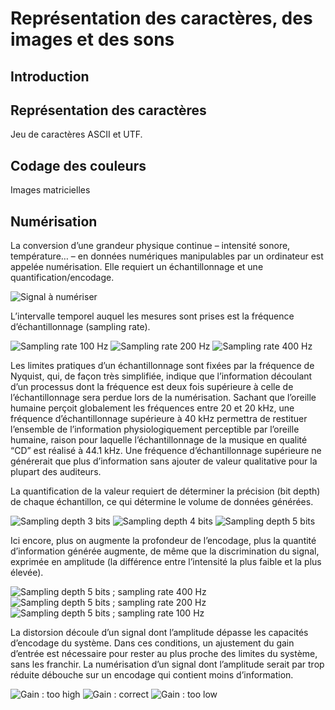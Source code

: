 # Représentation des caractères, des images et des sons

## Introduction

## Représentation des caractères

Jeu de caractères ASCII et UTF.

## Codage des couleurs

Images matricielles

## Numérisation

La conversion d’une grandeur physique continue  – intensité sonore, température… – en données numériques manipulables par un ordinateur est appelée numérisation. Elle requiert un échantillonnage et une quantification/encodage.

![Signal à numériser](media/numerisation-00.png)

L’intervalle temporel auquel les mesures sont prises est la fréquence d’échantillonnage (sampling rate).

![Sampling rate 100 Hz](media/numerisation-01-a.png)
![Sampling rate 200 Hz](media/numerisation-01-b.png)
![Sampling rate 400 Hz](media/numerisation-01-c.png)

Les limites pratiques d’un échantillonnage sont fixées par la fréquence de Nyquist, qui, de façon très simplifiée, indique que l’information découlant d’un processus dont la fréquence est deux fois supérieure à celle de l’échantillonnage sera perdue lors de la numérisation.
Sachant que l’oreille humaine perçoit globalement les fréquences entre 20 et 20 kHz, une fréquence d’échantillonnage supérieure à 40 kHz permettra de restituer l’ensemble de l’information physiologiquement perceptible par l’oreille humaine, raison pour laquelle l’échantillonnage de la musique en qualité “CD” est réalisé à 44.1 kHz. Une fréquence d’échantillonnage supérieure ne générerait que plus d’information sans ajouter de valeur qualitative pour la plupart des auditeurs.  

La quantification de la valeur requiert de déterminer la précision (bit depth) de chaque échantillon, ce qui détermine le volume de données générées.

![Sampling depth 3 bits](media/numerisation-02-a.png)
![Sampling depth 4 bits](media/numerisation-02-b.png)
![Sampling depth 5 bits](media/numerisation-02-c.png)

Ici encore, plus on augmente la profondeur de l’encodage, plus la quantité d’information générée augmente, de même que la discrimination du signal, exprimée en amplitude (la différence entre l’intensité la plus faible et la plus élevée).

![Sampling depth 5 bits ; sampling rate 400 Hz](media/numerisation-03-a.png)
![Sampling depth 5 bits ; sampling rate 200 Hz](media/numerisation-03-b.png)
![Sampling depth 5 bits ; sampling rate 100 Hz](media/numerisation-03-c.png)

La distorsion découle d’un signal dont l’amplitude dépasse les capacités d’encodage du système. Dans ces conditions, un ajustement du gain d’entrée est nécessaire pour rester au plus proche des limites du système, sans les franchir. La numérisation d’un signal dont l’amplitude serait par trop réduite débouche sur un encodage qui contient moins d’information.

![Gain : too high](media/numerisation-04-a.png)
![Gain : correct](media/numerisation-04-b.png)
![Gain : too low](media/numerisation-04-c.png)
